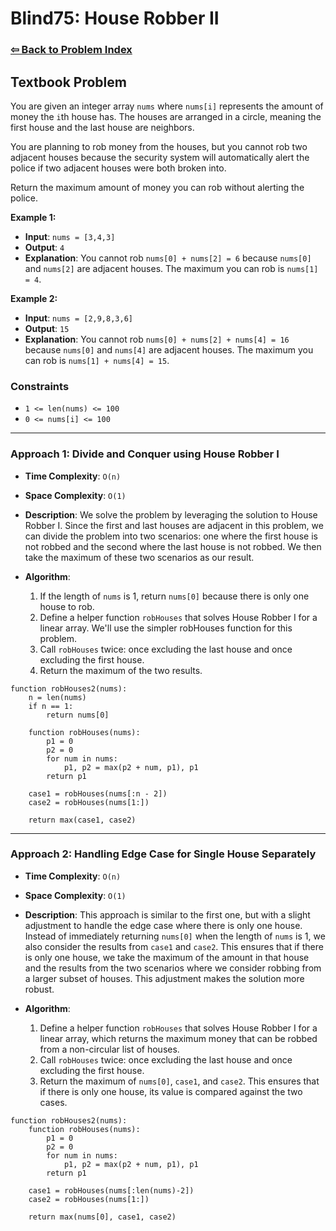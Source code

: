 # Blind75: House Robber II

### [⇦ Back to Problem Index](../../index.md)

## Textbook Problem

You are given an integer array `nums` where `nums[i]` represents the amount of money the `i`th house has. The houses are arranged in a circle, meaning the first house and the last house are neighbors.

You are planning to rob money from the houses, but you cannot rob two adjacent houses because the security system will automatically alert the police if two adjacent houses were both broken into.

Return the maximum amount of money you can rob without alerting the police.

**Example 1:**

-   **Input**: `nums = [3,4,3]`
-   **Output**: `4`
-   **Explanation**: You cannot rob `nums[0] + nums[2] = 6` because `nums[0]` and `nums[2]` are adjacent houses. The maximum you can rob is `nums[1] = 4`.

**Example 2:**

-   **Input**: `nums = [2,9,8,3,6]`
-   **Output**: `15`
-   **Explanation**: You cannot rob `nums[0] + nums[2] + nums[4] = 16` because `nums[0]` and `nums[4]` are adjacent houses. The maximum you can rob is `nums[1] + nums[4] = 15`.

### Constraints

-   `1 <= len(nums) <= 100`
-   `0 <= nums[i] <= 100`

---

### Approach 1: Divide and Conquer using House Robber I

-   **Time Complexity**: `O(n)`
-   **Space Complexity**: `O(1)`
-   **Description**: We solve the problem by leveraging the solution to House Robber I. Since the first and last houses are adjacent in this problem, we can divide the problem into two scenarios: one where the first house is not robbed and the second where the last house is not robbed. We then take the maximum of these two scenarios as our result.
-   **Algorithm**:

    1. If the length of `nums` is 1, return `nums[0]` because there is only one house to rob.
    2. Define a helper function `robHouses` that solves House Robber I for a linear array. We'll use the simpler robHouses function for this problem.
    3. Call `robHouses` twice: once excluding the last house and once excluding the first house.
    4. Return the maximum of the two results.

```pseudo
function robHouses2(nums):
    n = len(nums)
    if n == 1:
        return nums[0]

    function robHouses(nums):
        p1 = 0
        p2 = 0
        for num in nums:
            p1, p2 = max(p2 + num, p1), p1
        return p1

    case1 = robHouses(nums[:n - 2])
    case2 = robHouses(nums[1:])

    return max(case1, case2)
```

---

### Approach 2: Handling Edge Case for Single House Separately

-   **Time Complexity**: `O(n)`
-   **Space Complexity**: `O(1)`
-   **Description**: This approach is similar to the first one, but with a slight adjustment to handle the edge case where there is only one house. Instead of immediately returning `nums[0]` when the length of `nums` is 1, we also consider the results from `case1` and `case2`. This ensures that if there is only one house, we take the maximum of the amount in that house and the results from the two scenarios where we consider robbing from a larger subset of houses. This adjustment makes the solution more robust.
-   **Algorithm**:

    1. Define a helper function `robHouses` that solves House Robber I for a linear array, which returns the maximum money that can be robbed from a non-circular list of houses.
    2. Call `robHouses` twice: once excluding the last house and once excluding the first house.
    3. Return the maximum of `nums[0]`, `case1`, and `case2`. This ensures that if there is only one house, its value is compared against the two cases.

```pseudo
function robHouses2(nums):
    function robHouses(nums):
        p1 = 0
        p2 = 0
        for num in nums:
            p1, p2 = max(p2 + num, p1), p1
        return p1

    case1 = robHouses(nums[:len(nums)-2])
    case2 = robHouses(nums[1:])

    return max(nums[0], case1, case2)
```
